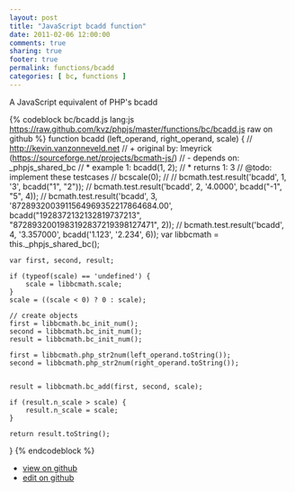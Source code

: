 ```yaml
---
layout: post
title: "JavaScript bcadd function"
date: 2011-02-06 12:00:00
comments: true
sharing: true
footer: true
permalink: functions/bcadd
categories: [ bc, functions ]
---
```

A JavaScript equivalent of PHP's bcadd
<!-- more -->
{% codeblock bc/bcadd.js lang:js https://raw.github.com/kvz/phpjs/master/functions/bc/bcadd.js raw on github %}
function bcadd (left_operand, right_operand, scale) {
    // http://kevin.vanzonneveld.net
    // +   original by: lmeyrick (https://sourceforge.net/projects/bcmath-js/)
    // -    depends on: _phpjs_shared_bc
    // *     example 1: bcadd(1, 2);
    // *     returns 1: 3
    //  @todo: implement these testcases
    //        bcscale(0);
    //
    //        bcmath.test.result('bcadd', 1, '3', bcadd("1", "2"));
    //        bcmath.test.result('bcadd', 2, '4.0000', bcadd("-1", "5", 4));
    //        bcmath.test.result('bcadd', 3, '8728932003911564969352217864684.00', bcadd("1928372132132819737213", "8728932001983192837219398127471", 2));
    //        bcmath.test.result('bcadd', 4, '3.357000', bcadd('1.123', '2.234', 6));
    var libbcmath = this._phpjs_shared_bc();

    var first, second, result;

    if (typeof(scale) == 'undefined') {
        scale = libbcmath.scale;
    }
    scale = ((scale < 0) ? 0 : scale);

    // create objects
    first = libbcmath.bc_init_num();
    second = libbcmath.bc_init_num();
    result = libbcmath.bc_init_num();

    first = libbcmath.php_str2num(left_operand.toString());
    second = libbcmath.php_str2num(right_operand.toString());


    result = libbcmath.bc_add(first, second, scale);

    if (result.n_scale > scale) {
        result.n_scale = scale;
    }

    return result.toString();
}
{% endcodeblock %}
<ul>
 <li><a href="https://github.com/kvz/phpjs/blob/master/functions/bc/bcadd.js">view on github</a></li>
 <li><a href="https://github.com/kvz/phpjs/edit/master/functions/bc/bcadd.js">edit on github</a></li>
</ul>
